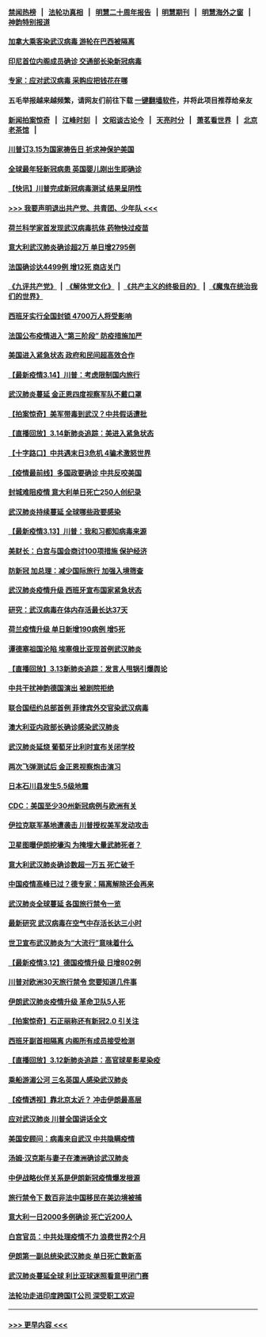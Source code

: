 #### [禁闻热榜](热点新闻.md?=0)  &nbsp;&nbsp;|&nbsp;&nbsp; [法轮功真相](https://github.com/gfw-breaker/truth/blob/master/README.md?=0) &nbsp;&nbsp;|&nbsp;&nbsp; [明慧二十周年报告](https://github.com/gfw-breaker/mh-reports/blob/master/README.md?=0) &nbsp;&nbsp;|&nbsp;&nbsp;[明慧期刊](https://github.com/gfw-breaker/mh-qikan) &nbsp;&nbsp;|&nbsp;&nbsp; [明慧海外之窗](https://github.com/gfw-breaker/mh-news/blob/master/README.md?=0) &nbsp;&nbsp;|&nbsp;&nbsp; [神韵特别报道](https://github.com/gfw-breaker/mh-news/blob/master/shenyun.md?=0)
#### [加拿大乘客染武汉病毒 游轮在巴西被隔离](../pages/nsc418/n11941905.md?t=03151932) 
#### [印尼首位内阁成员确诊 交通部长染新冠病毒](../pages/nsc418/n11941920.md?t=03151932) 
#### [专家：应对武汉病毒 采购应把钱花在哪](../pages/nsc418/n11941763.md?t=03151932) 
#### 五毛举报越来越频繁，请网友们前往下载 [一键翻墙软件](https://github.com/gfw-breaker/ssr-accounts)，并将此项目推荐给亲友
#### [新闻拍案惊奇](https://github.com/gfw-breaker/banned-news/blob/master/pages/link4.md) &nbsp;&nbsp;|&nbsp;&nbsp; [江峰时刻](https://github.com/gfw-breaker/banned-news/blob/master/pages/link4.md) &nbsp;&nbsp;|&nbsp;&nbsp; [文昭谈古论今](https://github.com/gfw-breaker/banned-news/blob/master/pages/link4.md) &nbsp;&nbsp;|&nbsp;&nbsp; [天亮时分](https://github.com/gfw-breaker/banned-news/blob/master/pages/link4.md) &nbsp;&nbsp;|&nbsp;&nbsp; [萧茗看世界](https://github.com/gfw-breaker/banned-news/blob/master/pages/link4.md) &nbsp;&nbsp;|&nbsp;&nbsp; [北京老茶馆](https://github.com/gfw-breaker/banned-news/blob/master/pages/link4.md) &nbsp;&nbsp;|&nbsp;&nbsp; 
#### [川普订3.15为国家祷告日 祈求神保护美国](../pages/nsc418/n11941475.md?t=03151932) 
#### [全球最年轻新冠病患 英国婴儿刚出生即确诊](../pages/nsc418/n11941506.md?t=03151932) 
#### [【快讯】川普完成新冠病毒测试 结果呈阴性](../pages/nsc418/n11941045.md?t=03151932) 
#### [>>> 我要声明退出共产党、共青团、少年队 <<<](https://github.com/begood0513/goodnews/blob/master/quit/letter.md) 
#### [荷兰科学家首发现武汉病毒抗体 药物快过疫苗](../pages/nsc418/n11940920.md?t=03151932) 
#### [意大利武汉肺炎确诊超2万 单日增2795例](../pages/nsc418/n11940828.md?t=03151932) 
#### [法国确诊达4499例 增12死 商店关门](../pages/nsc418/n11940834.md?t=03151932) 
#### [《九评共产党》](https://github.com/begood0513/9ping.md/blob/master/README.md) &nbsp;|&nbsp; [《解体党文化》](../../../../jtdwh.md/blob/master/README.md)  &nbsp;|&nbsp; [《共产主义的终极目的》](../../../../gczydzjmd.md/blob/master/README.md) &nbsp;|&nbsp; [《魔鬼在统治我们的世界》](../../../../mgztzwmdsj.md/blob/master/README.md) 
#### [西班牙实行全国封锁 4700万人将受影响](../pages/nsc418/n11940852.md?t=03151932) 
#### [法国公布疫情进入“第三阶段” 防疫措施加严](../pages/nsc418/n11940878.md?t=03151932) 
#### [美国进入紧急状态 政府和民间超高效合作](../pages/nsc418/n11940720.md?t=03151932) 
#### [【最新疫情3.14】川普：考虑限制国内旅行](../pages/nsc418/n11939189.md?t=03151932) 
#### [武汉肺炎蔓延 金正恩四度视察军队不戴口罩](../pages/nsc418/n11940303.md?t=03151932) 
#### [【拍案惊奇】美军带毒到武汉？中共假话遭批](../pages/nsc418/n11939240.md?t=03151932) 
#### [【直播回放】3.14新肺炎追踪：美进入紧急状态](../pages/nsc418/n11940229.md?t=03151932) 
#### [【十字路口】中共遇末日3危机 4骗术激怒世界](../pages/nsc418/n11939218.md?t=03151932) 
#### [【疫情最前线】多国政要确诊 中共反咬美国](../pages/nsc418/n11938734.md?t=03151932) 
#### [封城难阻疫情 意大利单日死亡250人创纪录](../pages/nsc418/n11939185.md?t=03151932) 
#### [武汉肺炎持续蔓延 全球哪些政要感染](../pages/nsc418/n11938672.md?t=03151932) 
#### [【最新疫情3.13】川普：我和习都知病毒来源](../pages/nsc418/n11936755.md?t=03151932) 
#### [美财长：白宫与国会商讨100项措施 保护经济](../pages/nsc418/n11938829.md?t=03151932) 
#### [防新冠 加总理：减少国际旅行 加强入境筛查](../pages/nsc418/n11938771.md?t=03151932) 
#### [武汉肺炎疫情升级 西班牙宣布国家紧急状态](../pages/nsc418/n11938701.md?t=03151932) 
#### [研究：武汉病毒在体内存活最长达37天](../pages/nsc418/n11938539.md?t=03151932) 
#### [荷兰疫情升级 单日新增190病例 增5死](../pages/nsc418/n11938364.md?t=03151932) 
#### [谭德塞祖国沦陷 埃塞俄比亚现首例武汉肺炎](../pages/nsc418/n11938415.md?t=03151932) 
#### [【直播回放】3.13新肺炎追踪：发言人甩锅引爆舆论](../pages/nsc418/n11938042.md?t=03151932) 
#### [中共干扰神韵德国演出 被剧院拒绝](../pages/nsc418/n11927987.md?t=03151932) 
#### [联合国纽约总部首例 菲律宾外交官染武汉病毒](../pages/nsc418/n11937995.md?t=03151932) 
#### [澳大利亚内政部长确诊感染武汉肺炎](../pages/nsc418/n11937696.md?t=03151932) 
#### [武汉肺炎延烧 葡萄牙比利时宣布关闭学校](../pages/nsc418/n11937558.md?t=03151932) 
#### [两次飞弹测试后 金正恩视察炮击演习](../pages/nsc418/n11937102.md?t=03151932) 
#### [日本石川县发生5.5级地震](../pages/nsc418/n11937068.md?t=03151932) 
#### [CDC：美国至少30州新冠病例与欧洲有关](../pages/nsc418/n11936623.md?t=03151932) 
#### [伊拉克联军基地遭袭击 川普授权美军发动攻击](../pages/nsc418/n11936676.md?t=03151932) 
#### [卫星图曝伊朗挖壕沟 为掩埋大量武肺死者？](../pages/nsc418/n11936235.md?t=03151932) 
#### [意大利武汉肺炎确诊数超一万五 死亡破千](../pages/nsc418/n11936332.md?t=03151932) 
#### [中国疫情高峰已过？德专家：隔离解除还会再来](../pages/nsc418/n11935994.md?t=03151932) 
#### [武汉肺炎全球蔓延 各国旅行禁令一览](../pages/nsc418/n11936089.md?t=03151932) 
#### [最新研究 武汉病毒在空气中存活长达三小时](../pages/nsc418/n11936055.md?t=03151932) 
#### [世卫宣布武汉肺炎为“大流行”意味着什么](../pages/nsc418/n11935933.md?t=03151932) 
#### [【最新疫情3.12】德国疫情升级 日增802例](../pages/nsc418/n11933628.md?t=03151932) 
#### [川普对欧洲30天旅行禁令 您要知道几件事](../pages/nsc418/n11935870.md?t=03151932) 
#### [伊朗武汉肺炎疫情升级 革命卫队5人死](../pages/nsc418/n11935711.md?t=03151932) 
#### [【拍案惊奇】石正丽称还有新冠2.0 引关注](../pages/nsc418/n11934119.md?t=03151932) 
#### [西班牙副首相隔离 内阁所有成员接受检测](../pages/nsc418/n11935473.md?t=03151932) 
#### [【直播回放】3.12新肺炎追踪：高官球星影星染疫](../pages/nsc418/n11935368.md?t=03151932) 
#### [乘船游湄公河 三名英国人感染武汉肺炎](../pages/nsc418/n11935074.md?t=03151932) 
#### [【疫情透视】靠北京太近？ 冲击伊朗最高层](../pages/nsc418/n11933475.md?t=03151932) 
#### [应对武汉肺炎 川普全国讲话全文](../pages/nsc418/n11934150.md?t=03151932) 
#### [美国安顾问：病毒来自武汉 中共隐瞒疫情](../pages/nsc418/n11934168.md?t=03151932) 
#### [汤姆‧汉克斯与妻子在澳洲确诊武汉肺炎](../pages/nsc418/n11933877.md?t=03151932) 
#### [中伊战略伙伴关系是伊朗新冠疫情爆发根源](../pages/nsc418/n11933637.md?t=03151932) 
#### [旅行禁令下 数百非法中国移民在美边境被捕](../pages/nsc418/n11933581.md?t=03151932) 
#### [意大利一日2000多例确诊 死亡近200人](../pages/nsc418/n11933484.md?t=03151932) 
#### [白宫官员：中共处理疫情不力 浪费世界2个月](../pages/nsc418/n11932744.md?t=03151932) 
#### [伊朗第一副总统染武汉肺炎 单日死亡数新高](../pages/nsc418/n11933049.md?t=03151932) 
#### [武汉肺炎蔓延全球 利比亚球迷照看意甲闭门赛](../pages/nsc418/n11932771.md?t=03151932) 
#### [法轮功走进印度跨国IT公司 深受职工欢迎](../pages/nsc418/n11932395.md?t=03151932) 

----
#### [ >>> 更早内容 <<< ](../indexes/nsc418-earlier.md)
